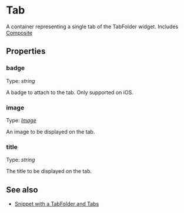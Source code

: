 ---
---
# Tab
A container representing a single tab of the TabFolder widget.
Includes [Composite](Composite.md)

## Properties
### badge
Type: *string*

A badge to attach to the tab. Only supported on iOS.
### image
Type: *[Image](../types.md#image)*

An image to be displayed on the tab.
### title
Type: *string*

The title to be displayed on the tab.

## See also
- [Snippet with a TabFolder and Tabs](https://github.com/eclipsesource/tabris-js/blob/v1.8.0/snippets/tabfolder/tabfolder.js)
